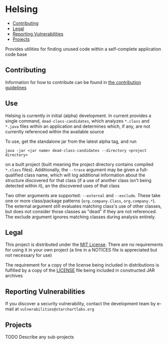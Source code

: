 # Helsing

* [Contributing](#contributing)
* [Legal](#legal)
* [Reporting Vulnerabilities](#reporting-vulnerabilities)
* [Projects](#projects)

Provides utilities for finding unused code within a self-complete application code base

## Contributing

Information for how to contribute can be found in [the contribution guidelines](./docs/CONTRIBUTING.md)

## Use

Helsing is currently in initial (alpha) development. In current provides a single command, `dead-class-candidates`, which analyzes `*.class` and `*.java` files within an application and determines which, if any, are not currently referenced within the available source

To use, get the standalone jar from the latest alpha tag, and run

```
java -jar <jar name> dead-class-candidates --directory <project directory>
```

on a built project (built meaning the project directory contains compiled `*.class` files). Additionally, the `--trace` argument may be given a full-qualified class name, which will log additional information about the structure discovered for that class (if a use of another class isn't being detected within it), an the discovered uses of that class

Two other arguments are supported: `--external` and `--exclude`. These take one or more class/package patterns (`org.company.Class`, `org.company.*`). The external argument still evaluates matching class's use of other classes, but does not consider those classes as "dead" if they are not referenced. The exclude argument ignores matching classes during analysis entirely.
## Legal

This project is distributed under the [MIT License](https://opensource.org/licenses/MIT). There are no requirements for using it in your own project (a line in a NOTICES file is appreciated but not necessary for use)

The requirement for a copy of the license being included in distributions is fulfilled by a copy of the [LICENSE](./LICENSE) file being included in constructed JAR archives

## Reporting Vulnerabilities

If you discover a security vulnerability, contact the development team by e-mail at `vulnerabilities@starchartlabs.org`

## Projects

TODO Describe any sub-projects
